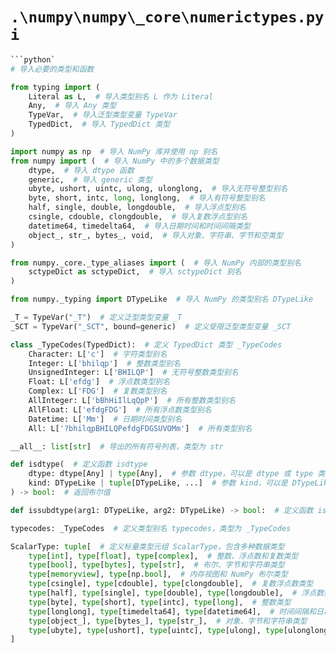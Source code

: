 # `.\numpy\numpy\_core\numerictypes.pyi`

```py
```python`
# 导入必要的类型和函数

from typing import (
    Literal as L,  # 导入类型别名 L 作为 Literal
    Any,  # 导入 Any 类型
    TypeVar,  # 导入泛型类型变量 TypeVar
    TypedDict,  # 导入 TypedDict 类型
)

import numpy as np  # 导入 NumPy 库并使用 np 别名
from numpy import (  # 导入 NumPy 中的多个数据类型
    dtype,  # 导入 dtype 函数
    generic,  # 导入 generic 类型
    ubyte, ushort, uintc, ulong, ulonglong,  # 导入无符号整型别名
    byte, short, intc, long, longlong,  # 导入有符号整型别名
    half, single, double, longdouble,  # 导入浮点型别名
    csingle, cdouble, clongdouble,  # 导入复数浮点型别名
    datetime64, timedelta64,  # 导入日期时间和时间间隔类型
    object_, str_, bytes_, void,  # 导入对象、字符串、字节和空类型
)

from numpy._core._type_aliases import (  # 导入 NumPy 内部的类型别名
    sctypeDict as sctypeDict,  # 导入 sctypeDict 别名
)

from numpy._typing import DTypeLike  # 导入 NumPy 的类型别名 DTypeLike

_T = TypeVar("_T")  # 定义泛型类型变量 _T
_SCT = TypeVar("_SCT", bound=generic)  # 定义受限泛型类型变量 _SCT

class _TypeCodes(TypedDict):  # 定义 TypedDict 类型 _TypeCodes
    Character: L['c']  # 字符类型别名
    Integer: L['bhilqp']  # 整数类型别名
    UnsignedInteger: L['BHILQP']  # 无符号整数类型别名
    Float: L['efdg']  # 浮点数类型别名
    Complex: L['FDG']  # 复数类型别名
    AllInteger: L['bBhHiIlLqQpP']  # 所有整数类型别名
    AllFloat: L['efdgFDG']  # 所有浮点数类型别名
    Datetime: L['Mm']  # 日期时间类型别名
    All: L['?bhilqpBHILQPefdgFDGSUVOMm']  # 所有类型别名

__all__: list[str]  # 导出的所有符号列表，类型为 str

def isdtype(  # 定义函数 isdtype
    dtype: dtype[Any] | type[Any],  # 参数 dtype，可以是 dtype 或 type 类型
    kind: DTypeLike | tuple[DTypeLike, ...]  # 参数 kind，可以是 DTypeLike 或其元组
) -> bool:  # 返回布尔值

def issubdtype(arg1: DTypeLike, arg2: DTypeLike) -> bool:  # 定义函数 issubdtype，参数和返回类型都是布尔值

typecodes: _TypeCodes  # 定义类型别名 typecodes，类型为 _TypeCodes

ScalarType: tuple[  # 定义标量类型元组 ScalarType，包含多种数据类型
    type[int], type[float], type[complex],  # 整数、浮点数和复数类型
    type[bool], type[bytes], type[str],  # 布尔、字节和字符串类型
    type[memoryview], type[np.bool],  # 内存视图和 NumPy 布尔类型
    type[csingle], type[cdouble], type[clongdouble],  # 复数浮点数类型
    type[half], type[single], type[double], type[longdouble],  # 浮点数类型
    type[byte], type[short], type[intc], type[long],  # 整数类型
    type[longlong], type[timedelta64], type[datetime64],  # 时间间隔和日期时间类型
    type[object_], type[bytes_], type[str_],  # 对象、字节和字符串类型
    type[ubyte], type[ushort], type[uintc], type[ulong], type[ulonglong], type[void],  # 无符号整数类型和空类型
]
```